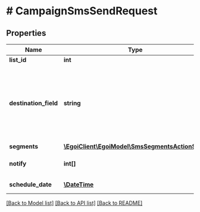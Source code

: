# # CampaignSmsSendRequest

## Properties

Name | Type | Description | Notes
------------ | ------------- | ------------- | -------------
**list_id** | **int** |  | 
**destination_field** | **string** | SMS campaign destination field. Must be &#39;cellphone&#39; or the other field ID of type                                 cellphone | 
**segments** | [**\EgoiClient\EgoiModel\SmsSegmentsActionSend**](SmsSegmentsActionSend.md) |  | 
**notify** | **int[]** | Array of IDs of the users to notify | [optional] 
**schedule_date** | [**\DateTime**](\DateTime.md) | The date and time | [optional] 

[[Back to Model list]](../../README.md#documentation-for-models) [[Back to API list]](../../README.md#documentation-for-api-endpoints) [[Back to README]](../../README.md)


